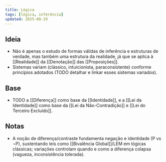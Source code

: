 ```yaml
---
title: Lógica
tags: [lógica, inferência]
updated: 2025-08-29
---
```


## Ideia
- Não é apenas o estudo de formas válidas de inferência e estruturas de verdade, mas também uma estrutura da realidade, já que se aplica à [[Realidade]] da [[Denotação]] das [[Proposições]].
- Sistemas variam (clássico, intuicionista, paraconsistente) conforme princípios adotados (TODO detalhar e linkar esses sistemas variados).

## Base
- TODO a [[Diferença]] como base da [[Identidade]], e a [[Lei da Identidade]] como base da [[Lei da Não-Contradição]] e [[Lei do Terceiro Excluído]].

## Notas
- A noção de diferença/contraste fundamenta negação e identidade (P vs ¬P), sustentando leis como [[Bivalência Global]]/LEM em lógicas clássicas; variações controlam quando e como a diferença colapsa (vagueza, inconsistência tolerada).
